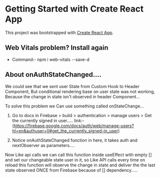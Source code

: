 # Getting Started with Create React App

This project was bootstrapped with [Create React App](https://github.com/facebook/create-react-app).

## Web Vitals problem? Install again

* Command:- npm i web-vitals --save-d

## About onAuthStateChanged....

We could see that we sent user State from Custom Hook to Header Component, But conditional rendering base on user state was not working, Because the change in state isn't observed in header Component...

To solve this problem we Can use something called onStateChange...

1. Go to docs in Firebase > build > authentication > manage users > Get the currently signed in user..... link:-(https://firebase.google.com/docs/auth/web/manage-users?hl=en&authuser=0#get_the_currently_signed-in_user)

2. Notice onAuthStateChanged function in here, it takes auth and nextObserver as parameters....

Now Like api calls we can call this function inside useEffect with empty [] and set our changeable state user in it, so Like API calls every time on reload this function will observe the change in state and deliver the the last state observed ONCE from Firebase  because of [] dependency.....

